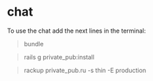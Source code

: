 # chat

To use the chat add the next lines in the terminal:

> bundle

> rails g private_pub:install

> rackup private_pub.ru -s thin -E production
